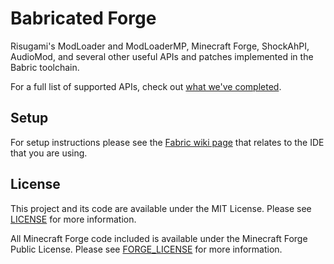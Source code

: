 # Babricated Forge

Risugami's ModLoader and ModLoaderMP, Minecraft Forge, ShockAhPI, AudioMod,
and several other useful APIs and patches implemented in the Babric toolchain.

For a full list of supported APIs, check out [what we've completed].

## Setup

For setup instructions please see the
[Fabric wiki page](https://fabricmc.net/wiki/tutorial:setup "Fabric Wiki: Setup Development Workspace")
that relates to the IDE that you are using.

## License

This project and its code are available under the MIT License.
Please see [LICENSE](./LICENSE "The MIT License") for more information.

All Minecraft Forge code included is available under the Minecraft Forge Public License.
Please see [FORGE_LICENSE](./FORGE_LICENSE "The Minecraft Forge Public License") for more information.

[what we've completed]:https://github.com/Better-Than-Updates-MC/babricated-forge/issues?q=reason%3Acompleted+is%3Aissue
